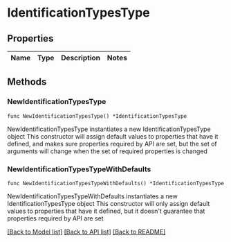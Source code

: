 # IdentificationTypesType

## Properties

Name | Type | Description | Notes
------------ | ------------- | ------------- | -------------

## Methods

### NewIdentificationTypesType

`func NewIdentificationTypesType() *IdentificationTypesType`

NewIdentificationTypesType instantiates a new IdentificationTypesType object
This constructor will assign default values to properties that have it defined,
and makes sure properties required by API are set, but the set of arguments
will change when the set of required properties is changed

### NewIdentificationTypesTypeWithDefaults

`func NewIdentificationTypesTypeWithDefaults() *IdentificationTypesType`

NewIdentificationTypesTypeWithDefaults instantiates a new IdentificationTypesType object
This constructor will only assign default values to properties that have it defined,
but it doesn't guarantee that properties required by API are set


[[Back to Model list]](../README.md#documentation-for-models) [[Back to API list]](../README.md#documentation-for-api-endpoints) [[Back to README]](../README.md)


